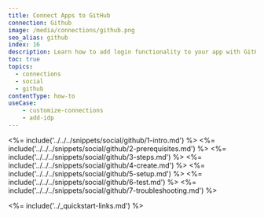 ```yaml
---
title: Connect Apps to GitHub
connection: Github
image: /media/connections/github.png
seo_alias: github
index: 16
description: Learn how to add login functionality to your app with GitHub. You can also access the GitHub API.
toc: true
topics:
  - connections
  - social
  - github
contentType: how-to
useCase:
    - customize-connections
    - add-idp
---
```


<%= include('../../../snippets/social/github/1-intro.md') %>
<%= include('../../../snippets/social/github/2-prerequisites.md') %>
<%= include('../../../snippets/social/github/3-steps.md') %>
<%= include('../../../snippets/social/github/4-create.md') %>
<%= include('../../../snippets/social/github/5-setup.md') %>
<%= include('../../../snippets/social/github/6-test.md') %>
<%= include('../../../snippets/social/github/7-troubleshooting.md') %>


<%= include('../_quickstart-links.md') %>
